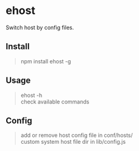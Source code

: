 ehost
====================

Switch host by config files.

Install
--------------------
> npm install ehost -g<br />

Usage
--------------------
> ehost -h<br />
> check available commands<br />

Config
--------------------
> add or remove host config file in conf/hosts/<br />
> custom system host file dir in lib/config.js<br />